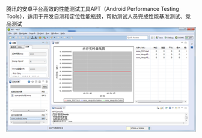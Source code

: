 
腾讯的安卓平台高效的性能测试工具APT（Android Performance Testing Tools），适用于开发自测和定位性能瓶颈，帮助测试人员完成性能基准测试、竞品测试
![image](apt.png)